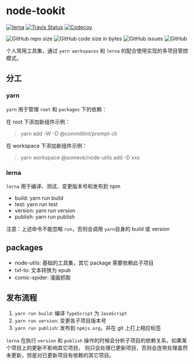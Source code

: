# node-tookit

[![lerna](https://img.shields.io/badge/maintained%20with-lerna-cc00ff.svg?style=flat-square)](https://lerna.js.org/)
[![Travis Status](https://img.shields.io/travis/someok/node-toolkit.svg?style=flat-square)](https://travis-ci.org/someok/node-toolkit)
[![Codecov](https://img.shields.io/codecov/c/github/someok/node-toolkit.svg?style=flat-square&token=9745c5e6-4074-4c5a-96fe-5b8ce0cf0ec6)](https://codecov.io/gh/someok/node-toolkit)

![GitHub repo size](https://img.shields.io/github/repo-size/someok/node-toolkit.svg?style=flat-square)
![GitHub code size in bytes](https://img.shields.io/github/languages/code-size/someok/node-toolkit.svg?style=flat-square)
![GitHub issues](https://img.shields.io/github/issues-raw/someok/node-toolkit.svg?style=flat-square)
![GitHub](https://img.shields.io/github/license/someok/node-toolkit.svg?style=flat-square)

个人常用工具集，通过 `yarn workspaces` 和 `lerna` 的配合使用实现的多项目管控模式。

## 分工

### yarn

`yarn` 用于管理 `root` 和 `packages` 下的依赖：

在 root 下添加新组件示例：

> yarn add -W -D @commitlint/prompt-cli

在 workspace 下添加新组件示例：

> yarn workspace @someok/node-utils add -D xxx

### lerna

`lerna` 用于编译、测试、变更版本号和发布到 npm

-   build: yarn run build
-   test: yarn run test
-   version: yarn run version
-   publish: yarn run publish

注意：上述命令不能忽略 `run`，否则会调用 `yarn`自身的 build 或 version

## packages

-   node-utils: 基础的工具集，其它 package 需要依赖此子项目
-   txt-to: 文本转换为 epub
-   comic-spider: 漫画抓取

## 发布流程

1. `yarn run build`: 编译 `TypeScript` 为 `JavaScript`
1. `yarn run version`: 变更各子项目版本号
1. `yarn run publish`: 发布到 `npmjs.org`，并在 git 上打上相应标签

`lerna` 在执行 `version` 和 `publish` 操作的时候会分析子项目的依赖关系，如果某个项目上的更新不影响其它项目，
则只会处理已更新项目，否则会连带处理虽然未更新，但是对已更新项目有依赖的其它项目。
